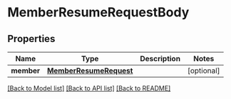 # MemberResumeRequestBody

## Properties
Name | Type | Description | Notes
------------ | ------------- | ------------- | -------------
**member** | [**MemberResumeRequest**](MemberResumeRequest.md) |  | [optional] 

[[Back to Model list]](../README.md#documentation-for-models) [[Back to API list]](../README.md#documentation-for-api-endpoints) [[Back to README]](../README.md)


